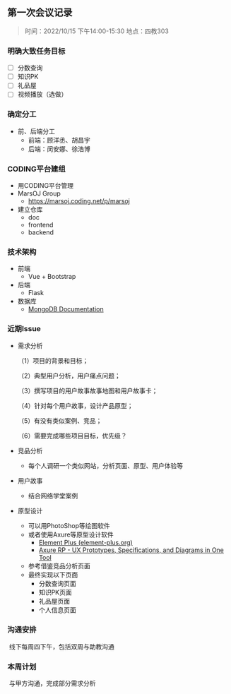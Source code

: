 ## 第一次会议记录

> 时间：2022/10/15 下午14:00-15:30
> 地点：四教303

### 明确大致任务目标
- [ ] 分数查询
- [ ] 知识PK
- [ ] 礼品屋
- [ ] 视频播放（选做）

### 确定分工

* 前、后端分工
  * 前端：顾洋丞、胡昌宇
  * 后端：闵安娜、徐浩博


### CODING平台建组

* 用CODING平台管理
* MarsOJ Group
  * https://marsoj.coding.net/p/marsoj
* 建立仓库
  * doc
  * frontend
  * backend

### 技术架构

* 前端
  * Vue + Bootstrap
* 后端
  * Flask
* 数据库
  * [MongoDB Documentation](https://www.mongodb.com/docs/)

### 近期Issue

* 需求分析

  （1）项目的背景和目标；

  （2）典型用户分析，用户痛点问题；

  （3）撰写项目的用户故事故事地图和用户故事卡；

  （4）针对每个用户故事，设计产品原型；

  （5）有没有类似案例、竞品；

  （6）需要完成哪些项目目标，优先级？

* 竞品分析

  * 每个人调研一个类似网站，分析页面、原型、用户体验等

* 用户故事

  * 结合网络学堂案例

* 原型设计

  - 可以用PhotoShop等绘图软件
  - 或者使用Axure等原型设计软件
    - [Element Plus (element-plus.org)](https://element-plus.org/zh-CN/resource/index.html)
    - [Axure RP - UX Prototypes, Specifications, and Diagrams in One Tool](https://www.axure.com/)
  - 参考借鉴竞品分析页面
  - 最终实现以下页面
    - 分数查询页面
    - 知识PK页面
    - 礼品屋页面
    - 个人信息页面

### 沟通安排

​	线下每周四下午，包括双周与助教沟通

### 本周计划

​	与甲方沟通，完成部分需求分析

### 
